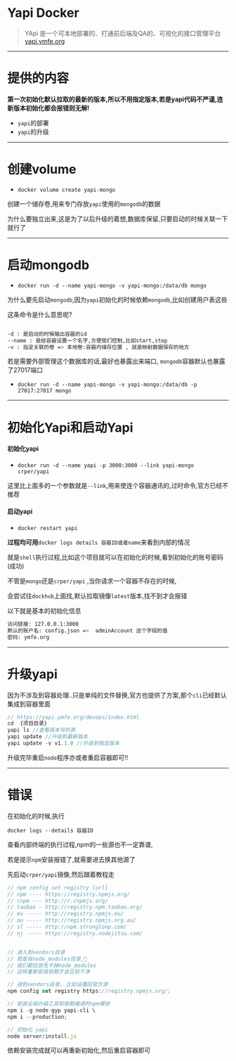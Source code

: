 # Yapi Docker

> YApi 是一个可本地部署的、打通前后端及QA的、可视化的接口管理平台 [yapi.ymfe.org](https://github.com/YMFE/yapi)


---

# 提供的内容

**第一次初始化默认拉取的最新的版本,所以不用指定版本,若是yapi代码不严谨,连新版本初始化都会报错则无解!**

- `yapi`的部署
- `yapi`的升级


---

# 创建volume

- `docker volume create yapi-mongo`

创建一个储存卷,用来专门存放`yapi`使用的`mongodb`的数据

为什么要独立出来,这是为了以后升级的着想,数据库保留,只要启动的时候关联一下就行了



---

# 启动mongodb

- `docker run -d --name yapi-mongo -v yapi-mongo:/data/db mongo`


为什么要先启动`mongodb`,因为`yapi`初始化的时候依赖`mongodb`,比如创建用户表这些

这条命令是什么意思呢?

```bash

-d : 是启动的时候输出容器的id
--name : 是给容器设置一个名字,方便我们控制,比如start,stop
-v : 指定关联的卷 => 本地卷:容器内储存位置 , 就是映射数据保存的地方

```

若是需要外部管理这个数据库的话,最好也暴露出来端口, `mongodb`容器默认也暴露了27017端口

- `docker run -d --name yapi-mongo -v yapi-mongo:/data/db -p 27017:27017 mongo`

---

# 初始化Yapi和启动Yapi
#### 初始化yapi

- `docker run -d --name yapi -p 3000:3000 --link yapi-mongo  crper/yapi`


这里比上面多的一个参数就是`--link`,用来使连个容器通讯的,过时命令,官方已经不推荐

#### 启动yapi

- `docker restart yapi`


**过程均可用**`docker logs details 容器ID或者name`来看到内部的情况

就是`shell`执行过程,比如这个项目就可以在初始化的时候,看到初始化的账号密码(成功)


不管是`mongo`还是`crper/yapi` ,当你请求一个容器不存在的时候,

会尝试往`dockhub`上面找,默认拉取镜像`latest`版本,找不到才会报错

以下就是基本的初始化信息

```bash
访问链接: 127.0.0.1:3000
默认的账户名: config.json =>  adminAccount 这个字段的值
密码: ymfe.org
```


---

# 升级yapi

因为不涉及到容器处理..只是单纯的文件替换,官方也提供了方案,那个`cli`已经默认集成到容器里面

```javascript
// https://yapi.ymfe.org/devops/index.html
cd  {项目目录}
yapi ls //查看版本号列表
yapi update //升级到最新版本
yapi update -v v1.1.0 //升级到指定版本
```

升级完毕重启`node`程序亦或者重启容器即可!!

----

# 错误

在初始化的时候,执行

`docker logs --details 容器ID`

查看内部终端的执行过程,npm的一些源也不一定靠谱,

若是提示`npm`安装报错了,就需要进去换其他源了

先启动`crper/yapi`镜像,然后跟着教程走



```javascript
// npm config set registry [url]
// npm ---- https://registry.npmjs.org/
// cnpm --- http://r.cnpmjs.org/
// taobao - http://registry.npm.taobao.org/
// eu ----- http://registry.npmjs.eu/
// au ----- http://registry.npmjs.org.au/
// sl ----- http://npm.strongloop.com/
// nj ----- https://registry.nodejitsu.com/


// 进入到vendors目录
// 若是有node_modules目录,
// 我们都应该先干掉node_modules
// 这样重新安装依赖才会比较干净

// 进到vendors目录, 比如设置回官方源
npm config set registry https://registry.npmjs.org/;

// 安装全局升级工具和依赖编译的npm模块
npm i -g node-gyp yapi-cli \
npm i --production;

// 初始化 yapi
node server/install.js

```

依赖安装完成就可以再重新初始化,然后重启容器即可
